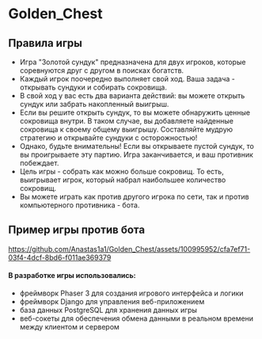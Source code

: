 # Golden_Chest

## Правила игры

 - Игра "Золотой сундук" предназначена для двух игроков, которые соревнуются друг с другом в поисках богатств.
 - Каждый игрок поочередно выполняет свой ход. Ваша задача - открывать сундуки и собирать сокровища.
 - В свой ход у вас есть два варианта действий: вы можете открыть сундук или забрать накопленный выигрыш.
 - Если вы решите открыть сундук, то вы можете обнаружить ценные сокровища внутри. В таком случае, вы добавляете найденные сокровища к своему общему выигрышу. Составляйте мудрую стратегию и открывайте сундуки с осторожностью!
 - Однако, будьте внимательны! Если вы открываете пустой сундук, то вы проигрываете эту партию. Игра заканчивается, и ваш противник побеждает.
 - Цель игры - собрать как можно больше сокровищ. То есть, выигрывает игрок, который набрал наибольшее количество сокровищ.
 - Вы можете играть как против другого игрока по сети, так и против компьютерного противника - бота.

## Пример игры против бота
https://github.com/Anastas1a1/Golden_Chest/assets/100995952/cfa7ef71-03f4-4dcf-8bd6-f011ae369379



#### В разработке игры использовались:
 - фреймворк Phaser 3 для создания игрового интерфейса и логики
 - фреймворк Django для управления веб-приложением
 - база данных PostgreSQL для хранения данных игры
 - веб-сокеты для обеспечения обмена данными в реальном времени между клиентом и сервером

